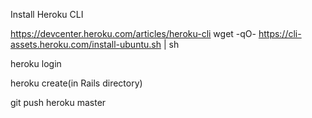 Install Heroku CLI

https://devcenter.heroku.com/articles/heroku-cli
wget -qO- https://cli-assets.heroku.com/install-ubuntu.sh | sh

heroku login

heroku create(in Rails directory)

git push heroku master
